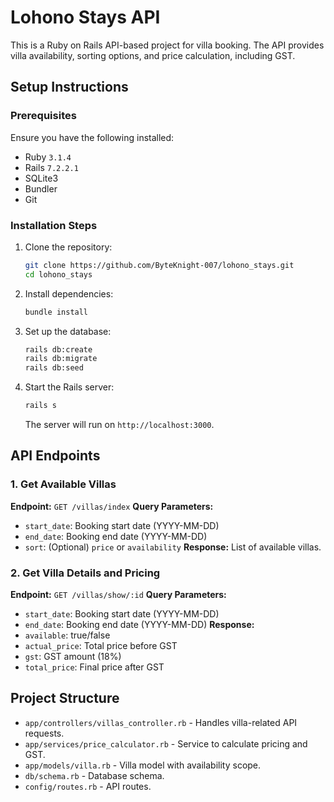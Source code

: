 # Lohono Stays API

This is a Ruby on Rails API-based project for villa booking. The API provides villa availability, sorting options, and price calculation, including GST.

## Setup Instructions

### Prerequisites
Ensure you have the following installed:
- Ruby `3.1.4`
- Rails `7.2.2.1`
- SQLite3
- Bundler
- Git

### Installation Steps
1. Clone the repository:
   ```sh
   git clone https://github.com/ByteKnight-007/lohono_stays.git
   cd lohono_stays
   ```

2. Install dependencies:
   ```sh
   bundle install
   ```

3. Set up the database:
   ```sh
   rails db:create
   rails db:migrate
   rails db:seed
   ```

4. Start the Rails server:
   ```sh
   rails s
   ```
   The server will run on `http://localhost:3000`.

## API Endpoints

### 1. Get Available Villas
   **Endpoint:** `GET /villas/index`
   **Query Parameters:**
   - `start_date`: Booking start date (YYYY-MM-DD)
   - `end_date`: Booking end date (YYYY-MM-DD)
   - `sort`: (Optional) `price` or `availability`
   **Response:** List of available villas.

### 2. Get Villa Details and Pricing
   **Endpoint:** `GET /villas/show/:id`
   **Query Parameters:**
   - `start_date`: Booking start date (YYYY-MM-DD)
   - `end_date`: Booking end date (YYYY-MM-DD)
   **Response:**
   - `available`: true/false
   - `actual_price`: Total price before GST
   - `gst`: GST amount (18%)
   - `total_price`: Final price after GST

## Project Structure
- `app/controllers/villas_controller.rb` - Handles villa-related API requests.
- `app/services/price_calculator.rb` - Service to calculate pricing and GST.
- `app/models/villa.rb` - Villa model with availability scope.
- `db/schema.rb` - Database schema.
- `config/routes.rb` - API routes.
